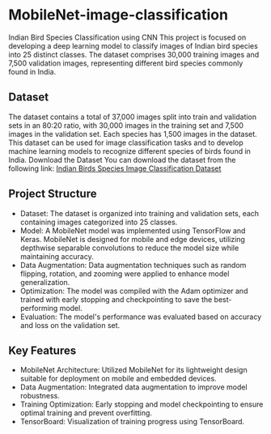 # MobileNet-image-classification

Indian Bird Species Classification using CNN
This project is focused on developing a deep learning model to classify images of Indian bird species into 25 distinct classes. The dataset comprises 30,000 training images and 7,500 validation images, representing different bird species commonly found in India.
## Dataset

The dataset contains a total of 37,000 images split into train and validation sets in an 80:20 ratio, with 30,000 images in the training set and 7,500 images in the validation set. Each species has 1,500 images in the dataset. This dataset can be used for image classification tasks and to develop machine learning models to recognize different species of birds found in India.
Download the Dataset
You can download the dataset from the following link:
[Indian Birds Species Image Classification Dataset](https://www.kaggle.com/datasets/ichhadhari/indian-birds)


## Project Structure
* Dataset: The dataset is organized into training and validation sets, each containing images categorized into 25 classes.
* Model: A MobileNet model was implemented using TensorFlow and Keras. MobileNet is designed for mobile and edge devices, utilizing depthwise separable convolutions to reduce the model size while maintaining accuracy.
* Data Augmentation: Data augmentation techniques such as random flipping, rotation, and zooming were applied to enhance model generalization.
* Optimization: The model was compiled with the Adam optimizer and trained with early stopping and checkpointing to save the best-performing model.
* Evaluation: The model's performance was evaluated based on accuracy and loss on the validation set.
## Key Features
* MobileNet Architecture: Utilized MobileNet for its lightweight design suitable for deployment on mobile and embedded devices.
* Data Augmentation: Integrated data augmentation to improve model robustness.
* Training Optimization: Early stopping and model checkpointing to ensure optimal training and prevent overfitting.
* TensorBoard: Visualization of training progress using TensorBoard.

